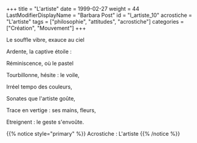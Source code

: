 +++
title = "L'artiste"
date = 1999-02-27
weight = 44
LastModifierDisplayName = "Barbara Post"
id = "l_artiste_10"
acrostiche = "L'artiste"
tags = ["philosophie", "attitudes", "acrostiche"]
categories = ["Création", "Mouvement"]
+++

Le souffle vibre, exauce au ciel

Ardente, la captive étoile :

Réminiscence, où le pastel

Tourbillonne, hésite : le voile,

Irréel tempo des couleurs,

Sonates que l'artiste goûte,

Trace en vertige : ses mains, fleurs,

Etreignent : le geste s'envoûte.

{{% notice style="primary" %}}
Acrostiche : L'artiste
{{% /notice %}}
